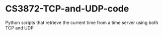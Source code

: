 # CS3872-TCP-and-UDP-code
Python scripts that retrieve the current time from a time server using both TCP and UDP
